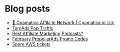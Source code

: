 # Blog posts
<!-- BLOG-POST-LIST:START -->
- [💸 Cpamatica Affilaite Network | Cpamatica.io 🇺🇦](https://afflift.com/f/threads/%F0%9F%92%B8-cpamatica-affilaite-network-cpamatica-io-%F0%9F%87%BA%F0%9F%87%A6.8489/)
- [TaroAds Pop Traffic](https://afflift.com/f/threads/taroads-pop-traffic.10394/)
- [Best Affiliate Marketing Podcasts?](https://afflift.com/f/threads/best-affiliate-marketing-podcasts.10439/)
- [February PropellerAds Promo Codes](https://afflift.com/f/threads/february-propellerads-promo-codes.10344/)
- [Spare AWS tickets](https://afflift.com/f/threads/spare-aws-tickets.10438/)
<!-- BLOG-POST-LIST:END -->
